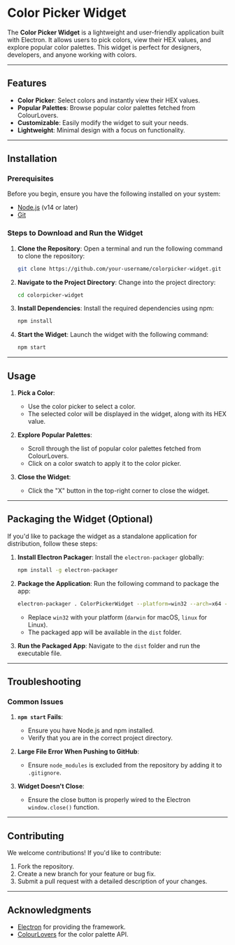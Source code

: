 # Color Picker Widget

The **Color Picker Widget** is a lightweight and user-friendly application built with Electron. It allows users to pick colors, view their HEX values, and explore popular color palettes. This widget is perfect for designers, developers, and anyone working with colors.

---

## Features
- **Color Picker**: Select colors and instantly view their HEX values.
- **Popular Palettes**: Browse popular color palettes fetched from ColourLovers.
- **Customizable**: Easily modify the widget to suit your needs.
- **Lightweight**: Minimal design with a focus on functionality.

---

## Installation

### Prerequisites
Before you begin, ensure you have the following installed on your system:
- [Node.js](https://nodejs.org/) (v14 or later)
- [Git](https://git-scm.com/)

### Steps to Download and Run the Widget
1. **Clone the Repository**:
   Open a terminal and run the following command to clone the repository:
   ```bash
   git clone https://github.com/your-username/colorpicker-widget.git
   ```

2. **Navigate to the Project Directory**:
   Change into the project directory:
   ```bash
   cd colorpicker-widget
   ```

3. **Install Dependencies**:
   Install the required dependencies using npm:
   ```bash
   npm install
   ```

4. **Start the Widget**:
   Launch the widget with the following command:
   ```bash
   npm start
   ```

---

## Usage
1. **Pick a Color**:
   - Use the color picker to select a color.
   - The selected color will be displayed in the widget, along with its HEX value.

2. **Explore Popular Palettes**:
   - Scroll through the list of popular color palettes fetched from ColourLovers.
   - Click on a color swatch to apply it to the color picker.

3. **Close the Widget**:
   - Click the "X" button in the top-right corner to close the widget.

---

## Packaging the Widget (Optional)
If you'd like to package the widget as a standalone application for distribution, follow these steps:

1. **Install Electron Packager**:
   Install the `electron-packager` globally:
   ```bash
   npm install -g electron-packager
   ```

2. **Package the Application**:
   Run the following command to package the app:
   ```bash
   electron-packager . ColorPickerWidget --platform=win32 --arch=x64 --out=dist --overwrite
   ```
   - Replace `win32` with your platform (`darwin` for macOS, `linux` for Linux).
   - The packaged app will be available in the `dist` folder.

3. **Run the Packaged App**:
   Navigate to the `dist` folder and run the executable file.

---

## Troubleshooting
### Common Issues
1. **`npm start` Fails**:
   - Ensure you have Node.js and npm installed.
   - Verify that you are in the correct project directory.

2. **Large File Error When Pushing to GitHub**:
   - Ensure `node_modules` is excluded from the repository by adding it to `.gitignore`.

3. **Widget Doesn't Close**:
   - Ensure the close button is properly wired to the Electron `window.close()` function.

---

## Contributing
We welcome contributions! If you'd like to contribute:
1. Fork the repository.
2. Create a new branch for your feature or bug fix.
3. Submit a pull request with a detailed description of your changes.

---

## Acknowledgments
- [Electron](https://www.electronjs.org/) for providing the framework.
- [ColourLovers](http://www.colourlovers.com/) for the color palette API.

